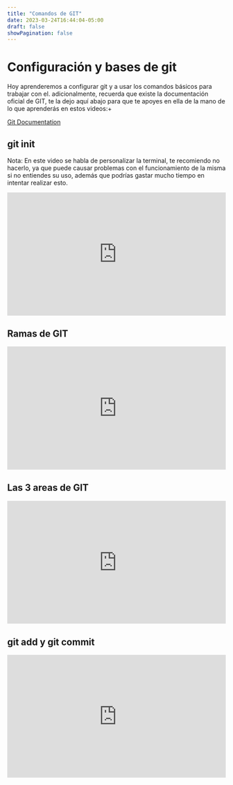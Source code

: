 ```yaml
---
title: "Comandos de GIT"
date: 2023-03-24T16:44:04-05:00
draft: false
showPagination: false
---
```


# Configuración y bases de git

Hoy aprenderemos a configurar git y a usar los comandos básicos para trabajar con el. adicionalmente, recuerda que existe la documentación oficial de GIT, te la dejo aquí abajo para que te apoyes en ella de la mano de lo que aprenderás en estos videos:+

[Git Documentation](https://git-scm.com/docs)


## git init

Nota: En este video se habla de personalizar la terminal, te recomiendo no hacerlo, ya que puede causar problemas con el funcionamiento de la misma si no entiendes su uso, además que podrías gastar mucho tiempo en intentar realizar esto.

<!-- 6 minutos -->
<div style="position: relative; padding-bottom: 56.25%; height: 0; overflow: hidden;">
  <iframe style="position: absolute; top: 0; left: 0; width: 100%; height: 100%; border:0;" src="https://www.youtube.com/embed/3GymExBkKjE?start=2207&end=2543" title="YouTube video player" frameborder="0" allow="accelerometer; autoplay; clipboard-write; encrypted-media; gyroscope; picture-in-picture; web-share" allowfullscreen></iframe>
</div>

## Ramas de GIT

<!-- 3 Minutos -->
<div style="position: relative; padding-bottom: 56.25%; height: 0; overflow: hidden;">
  <iframe style="position: absolute; top: 0; left: 0; width: 100%; height: 100%; border:0;" src="https://www.youtube.com/embed/3GymExBkKjE?start=2543&end=2721" title="YouTube video player" frameborder="0" allow="accelerometer; autoplay; clipboard-write; encrypted-media; gyroscope; picture-in-picture; web-share" allowfullscreen></iframe>
</div>

## Las 3 areas de GIT

<!-- 7 minutos -->
<div style="position: relative; padding-bottom: 56.25%; height: 0; overflow: hidden;">
  <iframe style="position: absolute; top: 0; left: 0; width: 100%; height: 100%; border:0;" src="https://www.youtube.com/embed/mBYSUUnMt9M?start=3633&end=4064" title="YouTube video player" frameborder="0" allow="accelerometer; autoplay; clipboard-write; encrypted-media; gyroscope; picture-in-picture; web-share" allowfullscreen></iframe>
</div>

## git add y git commit

<!-- 8 Minutos -->
<div style="position: relative; padding-bottom: 56.25%; height: 0; overflow: hidden;">
  <iframe style="position: absolute; top: 0; left: 0; width: 100%; height: 100%; border:0;" src="https://www.youtube.com/embed/3GymExBkKjE?start=2721&end=3207" title="YouTube video player" frameborder="0" allow="accelerometer; autoplay; clipboard-write; encrypted-media; gyroscope; picture-in-picture; web-share" allowfullscreen></iframe>
</div>